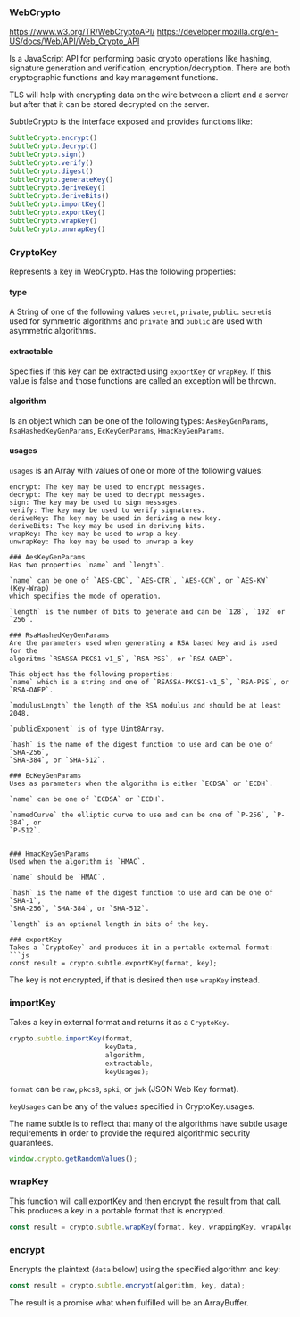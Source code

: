 ### WebCrypto
https://www.w3.org/TR/WebCryptoAPI/
https://developer.mozilla.org/en-US/docs/Web/API/Web_Crypto_API

Is a JavaScript API for performing basic crypto operations like hashing,
signature generation and verification, encryption/decryption.
There are both cryptographic functions and key management functions.

TLS will help with encrypting data on the wire between a client and a server
but after that it can be stored decrypted on the server.

SubtleCrypto is the interface exposed and provides functions like:
```js
SubtleCrypto.encrypt()
SubtleCrypto.decrypt()
SubtleCrypto.sign()
SubtleCrypto.verify()
SubtleCrypto.digest()
SubtleCrypto.generateKey()
SubtleCrypto.deriveKey()
SubtleCrypto.deriveBits()
SubtleCrypto.importKey()
SubtleCrypto.exportKey()
SubtleCrypto.wrapKey()
SubtleCrypto.unwrapKey()
```

### CryptoKey
Represents a key in WebCrypto.
Has the following properties:

#### type
A String of one of the following values `secret`, `private`, `public`.
`secret`is used for symmetric algorithms and `private` and `public` are used
with asymmetric algorithms.

#### extractable
Specifies if this key can be extracted using `exportKey` or `wrapKey`. If this
value is false and those functions are called an exception will be thrown.

#### algorithm 
Is an object which can be one of the following types:
`AesKeyGenParams`, `RsaHashedKeyGenParams`, `EcKeyGenParams`, `HmacKeyGenParams`.

#### usages
`usages` is an Array with values of one or more of the following values:
```
encrypt: The key may be used to encrypt messages.
decrypt: The key may be used to decrypt messages.
sign: The key may be used to sign messages.
verify: The key may be used to verify signatures.
deriveKey: The key may be used in deriving a new key.
deriveBits: The key may be used in deriving bits.
wrapKey: The key may be used to wrap a key.
unwrapKey: The key may be used to unwrap a key

### AesKeyGenParams
Has two properties `name` and `length`.

`name` can be one of `AES-CBC`, `AES-CTR`, `AES-GCM`, or `AES-KW` (Key-Wrap)
which specifies the mode of operation.

`length` is the number of bits to generate and can be `128`, `192` or `256`.

### RsaHashedKeyGenParams
Are the parameters used when generating a RSA based key and is used for the
algoritms `RSASSA-PKCS1-v1_5`, `RSA-PSS`, or `RSA-OAEP`.

This object has the following properties:
`name` which is a string and one of `RSASSA-PKCS1-v1_5`, `RSA-PSS`, or `RSA-OAEP`.

`modulusLength` the length of the RSA modulus and should be at least 2048.

`publicExponent` is of type Uint8Array. 

`hash` is the name of the digest function to use and can be one of `SHA-256`,
`SHA-384`, or `SHA-512`.

### EcKeyGenParams
Uses as parameters when the algorithm is either `ECDSA` or `ECDH`.

`name` can be one of `ECDSA` or `ECDH`.

`namedCurve` the elliptic curve to use and can be one of `P-256`, `P-384`, or
`P-512`.


### HmacKeyGenParams
Used when the algorithm is `HMAC`.

`name` should be `HMAC`.

`hash` is the name of the digest function to use and can be one of `SHA-1`,
`SHA-256`, `SHA-384`, or `SHA-512`.

`length` is an optional length in bits of the key. 

### exportKey
Takes a `CryptoKey` and produces it in a portable external format:
```js
const result = crypto.subtle.exportKey(format, key);
```
The key is not encrypted, if that is desired then use `wrapKey` instead.

### importKey
Takes a key in external format and returns it as a `CryptoKey`.
```js
crypto.subtle.importKey(format,
                        keyData,
                        algorithm,
                        extractable,
                        keyUsages);
```
`format` can be `raw`, `pkcs8`, `spki`, or `jwk` (JSON Web Key format).


`keyUsages` can be any of the values specified in CryptoKey.usages.

The name subtle is to reflect that many of the algorithms have subtle usage
requirements in order to provide the required algorithmic security guarantees.

```js
window.crypto.getRandomValues();
```

### wrapKey
This function will call exportKey and then encrypt the result from that call.
This produces a key in a portable format that is encrypted.
```js
const result = crypto.subtle.wrapKey(format, key, wrappingKey, wrapAlgo);
```

### encrypt
Encrypts the plaintext (`data` below) using the specified algorithm and key:
```js
const result = crypto.subtle.encrypt(algorithm, key, data);
```
The result is a promise what when fulfilled will be an ArrayBuffer.

